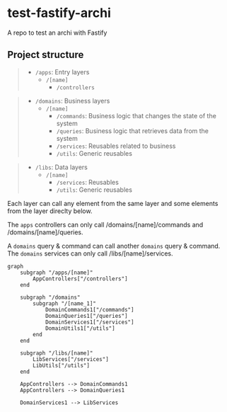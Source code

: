 # test-fastify-archi

A repo to test an archi with Fastify

## Project structure

> - `/apps`: Entry layers
>   - `/[name]`
>     - `/controllers`

> - `/domains`: Business layers
>   - `/[name]`
>     - `/commands`: Business logic that changes the state of the system
>     - `/queries`: Business logic that retrieves data from the system
>     - `/services`: Reusables related to business
>     - `/utils`: Generic reusables

> - `/libs`: Data layers
>   - `/[name]`
>     - `/services`: Reusables
>     - `/utils`: Generic reusables

Each layer can call any element from the same layer and some elements from the layer direclty below.

The `apps` controllers can only call /domains/[name]/commands and /domains/[name]/queries.

A `domains` query & command can call another `domains` query & command.  
The `domains` services can only call /libs/[name]/services.

```mermaid
graph
    subgraph "/apps/[name]"
        AppControllers["/controllers"]
    end

    subgraph "/domains"
        subgraph "/[name_1]"
            DomainCommands1["/commands"]
            DomainQueries1["/queries"]
            DomainServices1["/services"]
            DomainUtils1["/utils"]
        end
    end

    subgraph "/libs/[name]"
        LibServices["/services"]
        LibUtils["/utils"]
    end

    AppControllers --> DomainCommands1
    AppControllers --> DomainQueries1

    DomainServices1 --> LibServices
